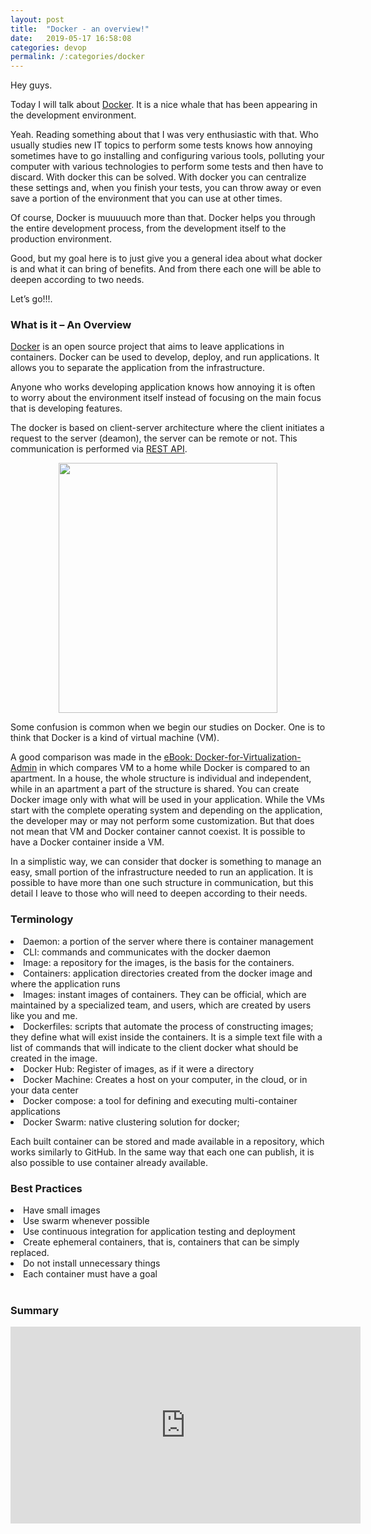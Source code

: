```yaml
---
layout: post
title:  "Docker - an overview!"
date:   2019-05-17 16:58:08
categories: devop
permalink: /:categories/docker
---
```

Hey guys.

Today I will talk about [Docker](https://www.docker.com/). It is a nice whale that has been appearing in the development environment.

Yeah. Reading something about that I was very enthusiastic with that. Who usually studies new IT topics to perform some tests knows how annoying sometimes have to go installing and configuring various tools, polluting your computer with various technologies to perform some tests and then have to discard. With docker this can be solved. With docker you can centralize these settings and, when you finish your tests, you can throw away or even save a portion of the environment that you can use at other times.

Of course, Docker is muuuuuch more than that. Docker helps you through the entire development process, from the development itself to the production environment.

Good, but my goal here is to just give you a general idea about what docker is and what it can bring of benefits. And from there each one will be able to deepen according to two needs.

Let’s go!!!.

<h3>What is it – An Overview</h3>

[Docker](https://docs.docker.com/engine/docker-overview/) is an open source project that aims to leave applications in containers. Docker can be used to develop, deploy, and run applications. It allows you to separate the application from the infrastructure.

Anyone who works developing application knows how annoying it is often to worry about the environment itself instead of focusing on the main focus that is developing features.

The docker is based on client-server architecture where the client initiates a request to the server (deamon), the server can be remote or not. This communication is performed via [REST API](https://pt.wikipedia.org/wiki/REST).

<center>
<img src="https://docs.docker.com/engine/images/architecture.svg" height="400" width="350">
</center>

Some confusion is common when we begin our studies on Docker. One is to think that Docker is a kind of virtual machine (VM).

A good comparison was made in the [eBook: Docker-for-Virtualization-Admin](https://pt.wikipedia.org/wiki/REST) in which compares VM to a home while Docker is compared to an apartment. In a house, the whole structure is individual and independent, while in an apartment a part of the structure is shared. You can create Docker image only with what will be used in your application. While the VMs start with the complete operating system and depending on the application, the developer may or may not perform some customization. But that does not mean that VM and Docker container cannot coexist. It is possible to have a Docker container inside a VM.

In a simplistic way, we can consider that docker is something to manage an easy, small portion of the infrastructure needed to run an application. It is possible to have more than one such structure in communication, but this detail I leave to those who will need to deepen according to their needs.

<h3>Terminology</h3>

<ui>
  <li>Daemon: a portion of the server where there is container management</li>
  <li>CLI: commands and communicates with the docker daemon</li>
  <li>Image: a repository for the images, is the basis for the containers.</li>
  <li>Containers: application directories created from the docker image and where the application runs</li>
  <li>Images: instant images of containers. They can be official, which are maintained by a specialized team, and users, which are created by users like you and me.</li>
  <li>Dockerfiles: scripts that automate the process of constructing images; they define what will exist inside the containers. It is a simple text file with a list of commands that will indicate to the client docker what should be created in the image.</li>
  <li>Docker Hub: Register of images, as if it were a directory</li>
  <li>Docker Machine: Creates a host on your computer, in the cloud, or in your data center</li>
  <li>Docker compose: a tool for defining and executing multi-container applications</li>
  <li>Docker Swarm: native clustering solution for docker;</li>
</ui>

Each built container can be stored and made available in a repository, which works similarly to GitHub. In the same way that each one can publish, it is also possible to use container already available.

<h3>Best Practices</h3>

<ui>
 <li>Have small images</li>
 <li>Use swarm whenever possible</li>
 <li>Use continuous integration for application testing and deployment</li>
 <li>Create ephemeral containers, that is, containers that can be simply replaced.</li>
 <li>Do not install unnecessary things</li>
 <li>Each container must have a goal</li>
</ui>

<br/>
<h3>Summary</h3>

<center>
<iframe width="560" height="315" src="https://www.youtube.com/embed/8P9NTaE-dLg" frameborder="0" allow="accelerometer; autoplay; encrypted-media; gyroscope; picture-in-picture" allowfullscreen></iframe>
</center>
